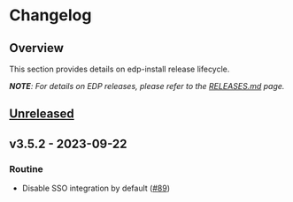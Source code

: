 # Changelog

## Overview

This section provides details on edp-install release lifecycle.

_**NOTE**: For details on EDP releases, please refer to the [RELEASES.md](./RELEASES.md) page._


<a name="unreleased"></a>
## [Unreleased]


<a name="v3.5.2"></a>
## v3.5.2 - 2023-09-22
### Routine

- Disable SSO integration by default ([#89](https://github.com/epam/edp-install/issues/89))


[Unreleased]: https://github.com/epam/edp-install/compare/v3.5.2...HEAD
